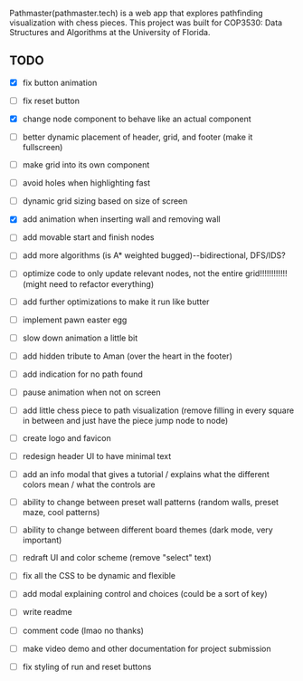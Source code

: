 Pathmaster(pathmaster.tech) is a web app that explores pathfinding visualization with chess pieces.
This project was built for COP3530: Data Structures and Algorithms at the University of Florida.

## TODO
- [x] fix button animation
- [ ] fix reset button
- [x] change node component to behave like an actual component
- [ ] better dynamic placement of header, grid, and footer (make it fullscreen)
- [ ] make grid into its own component
- [ ] avoid holes when highlighting fast
- [ ] dynamic grid sizing based on size of screen
- [x] add animation when inserting wall and removing wall
- [ ] add movable start and finish nodes
- [ ] add more algorithms (is A* weighted bugged)--bidirectional, DFS/IDS?
- [ ] optimize code to only update relevant nodes, not the entire grid!!!!!!!!!!!! (might need to refactor everything)
- [ ] add further optimizations to make it run like butter
- [ ] implement pawn easter egg
- [ ] slow down animation a little bit
- [ ] add hidden tribute to Aman (over the heart in the footer)
- [ ] add indication for no path found
- [ ] pause animation when not on screen
- [ ] add little chess piece to path visualization (remove filling in every square in between and just have the piece jump node to node)
- [ ] create logo and favicon
- [ ] redesign header UI to have minimal text
- [ ] add an info modal that gives a tutorial / explains what the different colors mean / what the controls are
- [ ] ability to change between preset wall patterns (random walls, preset maze, cool patterns)
- [ ] ability to change between different board themes (dark mode, very important)
- [ ] redraft UI and color scheme (remove "select" text)
- [ ] fix all the CSS to be dynamic and flexible
- [ ] add modal explaining control and choices (could be a sort of key)
- [ ] write readme
- [ ] comment code (lmao no thanks)
- [ ] make video demo and other documentation for project submission
- [ ] fix styling of run and reset buttons
  
